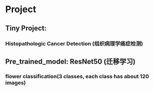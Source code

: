 # Project

## Tiny Project:
### Histopathologic Cancer Detection (组织病理学癌症检测)



## Pre_trained_model:  ResNet50 (迁移学习)
### flower classification(3 classes, each class has about 120 images)
